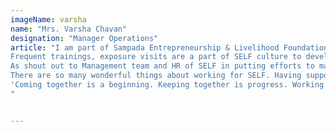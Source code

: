 ```yaml
---
imageName: varsha
name: "Mrs. Varsha Chavan"
designation: "Manager Operations"
article: "I am part of Sampada Entrepreneurship & Livelihood Foundation since 2013. Today I am in risen to the Position of Manager operations with Insurance as my prime responsibilities. I started as a MIS- supervisor. The management team of SELF supported me to enhance skills & knowledge to gain heights in my career. 
Frequent trainings, exposure visits are a part of SELF culture to develop its human resources. My wish to work in a field that can have a social impact along with my personal growth have been fulfilled by SELF. 
As shout out to Management team and HR of SELF in putting efforts to make it a safe and healthy environment, where everybody is treated with utmost respect and equality. 
There are so many wonderful things about working for SELF. Having support of each staff member in thick and thin of life made it feel like an extended family. 
'Coming together is a beginning. Keeping together is progress. Working together is success.'
"


---
```

